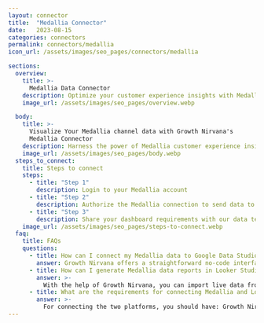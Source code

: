 ```yaml
---
layout: connector
title:  "Medallia Connector"
date:   2023-08-15
categories: connectors
permalink: connectors/medallia
icon_url: /assets/images/seo_pages/connectors/medallia

sections:
  overview:
    title: >-
      Medallia Data Connector
    description: Optimize your customer experience insights with Medallia integration. Seamlessly merge customer feedback data from Medallia with Looker Studio's analytical capabilities, unlocking insights that drive customer satisfaction strategies, sentiment analysis, and operational excellence.
    image_url: /assets/images/seo_pages/overview.webp

  body:
    title: >-
      Visualize Your Medallia channel data with Growth Nirvana's
      Medallia Connector
    description: Harness the power of Medallia customer experience insights integrated into Looker Studio for strategic customer-centric decisions.
    image_url: /assets/images/seo_pages/body.webp
  steps_to_connect:
    title: Steps to connect
    steps:
      - title: "Step 1"
        description: Login to your Medallia account
      - title: "Step 2"
        description: Authorize the Medallia connection to send data to Growth Nirvana
      - title: "Step 3"
        description: Share your dashboard requirements with our data team. We will build the report for you.
    image_url: /assets/images/seo_pages/steps-to-connect.webp
  faq:
    title: FAQs
    questions:
      - title: How can I connect my Medallia data to Google Data Studio/Looker Studio?
        answer: Growth Nirvana offers a straightforward no-code interface to connect to Medallia data sources.
      - title: How can I generate Medallia data reports in Looker Studio?
        answer: >-
          With the help of Growth Nirvana, you can import live data from Medallia into Looker Studio. These data can be viewed in charts, tables, and dashboards to generate branded reports that can be shared instantly.
      - title: What are the requirements for connecting Medallia and Looker Studio?
        answer: >-
          For connecting the two platforms, you should have: Growth Nirvana Account and Medallia Ads Account
---
```

